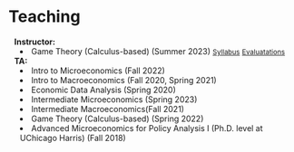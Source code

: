 # Teaching

<h4 style="margin:0 10px 0;">Instructor:</h4>
<div class="col-sm-9" style="position: relative;padding-right: 15px;padding-left: 20px;">
  <li>Game Theory (Calculus-based) (Summer 2023)
  <a href="{{ https://assets/files/GT_syllabus.pdf }}" class="btn btn-sm z-depth-0" role="button" target="_blank" style="font-size:12px;">Syllabus</a>
  <a href="{{ https://assets/files/GT_eval.pdf }}" class="btn btn-sm z-depth-0" role="button" target="_blank" style="font-size:12px;">Evaluatations</a>
    </li>
</div>


<h4 style="margin:0 10px 0;">TA:</h4>
<div class="col-sm-9" style="position: relative;padding-right: 15px;padding-left: 20px;">
  <li>Intro to Microeconomics (Fall 2022)</li>
  <li>Intro to Macroeconomics (Fall 2020, Spring 2021)</li>
  <li>Economic Data Analysis (Spring 2020)</li>
  <li>Intermediate Microeconomics (Spring 2023)</li>
  <li>Intermediate Macroeconomics(Fall 2021)</li>
  <li>Game Theory (Calculus-based) (Spring 2022)</li>
  <li>Advanced Microeconomics for Policy Analysis I (Ph.D. level at UChicago Harris) (Fall 2018)</li>
</div>

